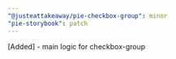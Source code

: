 ```yaml
---
"@justeattakeaway/pie-checkbox-group": minor
"pie-storybook": patch
---
```


[Added] - main logic for checkbox-group
